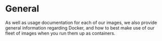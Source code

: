 # General

As well as usage documentation for each of our images, we also provide general information regarding Docker, and how to best make use of our fleet of images when you run them up as containers.

